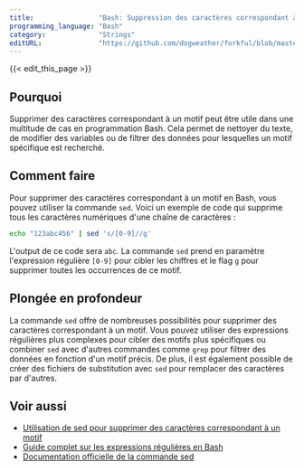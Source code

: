```yaml
---
title:                "Bash: Suppression des caractères correspondant à un motif"
programming_language: "Bash"
category:             "Strings"
editURL:              "https://github.com/dogweather/forkful/blob/master/content/fr/bash/deleting-characters-matching-a-pattern.md"
---
```


{{< edit_this_page >}}

## Pourquoi

Supprimer des caractères correspondant à un motif peut être utile dans une multitude de cas en programmation Bash. Cela permet de nettoyer du texte, de modifier des variables ou de filtrer des données pour lesquelles un motif spécifique est recherché.

## Comment faire

Pour supprimer des caractères correspondant à un motif en Bash, vous pouvez utiliser la commande `sed`. Voici un exemple de code qui supprime tous les caractères numériques d'une chaîne de caractères :

```Bash
echo "123abc456" | sed 's/[0-9]//g'
```

L'output de ce code sera `abc`. La commande `sed` prend en paramètre l'expression régulière `[0-9]` pour cibler les chiffres et le flag `g` pour supprimer toutes les occurrences de ce motif.

## Plongée en profondeur

La commande `sed` offre de nombreuses possibilités pour supprimer des caractères correspondant à un motif. Vous pouvez utiliser des expressions régulières plus complexes pour cibler des motifs plus spécifiques ou combiner `sed` avec d'autres commandes comme `grep` pour filtrer des données en fonction d'un motif précis. De plus, il est également possible de créer des fichiers de substitution avec `sed` pour remplacer des caractères par d'autres.

## Voir aussi

- [Utilisation de sed pour supprimer des caractères correspondant à un motif](https://www.cyberciti.biz/faq/how-to-delete-character-from-file-using-sed-is-it-possible/)
- [Guide complet sur les expressions régulières en Bash](https://www.gnu.org/software/bash/manual/html_node/Pattern-Matching.html)
- [Documentation officielle de la commande sed](https://www.gnu.org/software/sed/manual/sed.html)